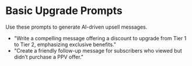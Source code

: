 # Basic Upgrade Prompts

Use these prompts to generate AI-driven upsell messages.

- "Write a compelling message offering a discount to upgrade from Tier 1 to Tier 2, emphasizing exclusive benefits."
- "Create a friendly follow-up message for subscribers who viewed but didn’t purchase a PPV offer."
